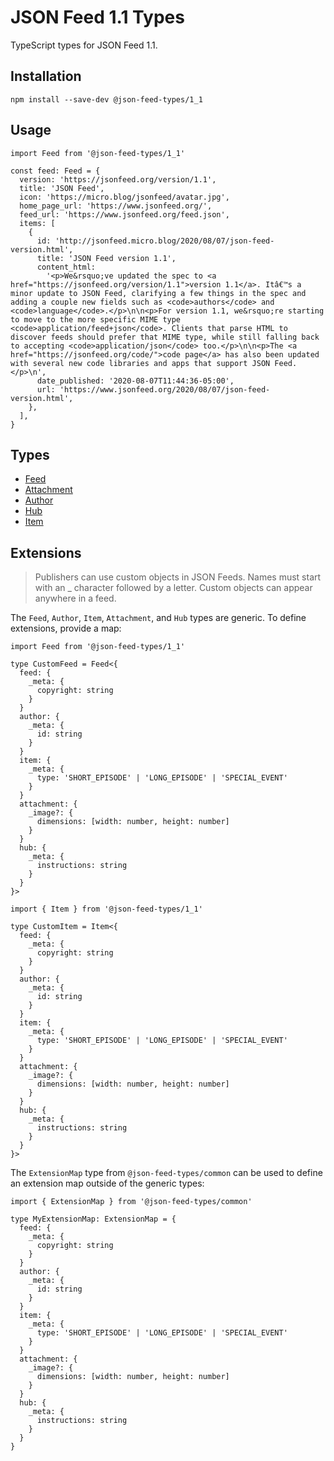 # JSON Feed 1.1 Types

TypeScript types for JSON Feed 1.1.

## Installation

```
npm install --save-dev @json-feed-types/1_1
```

## Usage

```
import Feed from '@json-feed-types/1_1'

const feed: Feed = {
  version: 'https://jsonfeed.org/version/1.1',
  title: 'JSON Feed',
  icon: 'https://micro.blog/jsonfeed/avatar.jpg',
  home_page_url: 'https://www.jsonfeed.org/',
  feed_url: 'https://www.jsonfeed.org/feed.json',
  items: [
    {
      id: 'http://jsonfeed.micro.blog/2020/08/07/json-feed-version.html',
      title: 'JSON Feed version 1.1',
      content_html:
        '<p>We&rsquo;ve updated the spec to <a href="https://jsonfeed.org/version/1.1">version 1.1</a>. Itâ€™s a minor update to JSON Feed, clarifying a few things in the spec and adding a couple new fields such as <code>authors</code> and <code>language</code>.</p>\n\n<p>For version 1.1, we&rsquo;re starting to move to the more specific MIME type <code>application/feed+json</code>. Clients that parse HTML to discover feeds should prefer that MIME type, while still falling back to accepting <code>application/json</code> too.</p>\n\n<p>The <a href="https://jsonfeed.org/code/">code page</a> has also been updated with several new code libraries and apps that support JSON Feed.</p>\n',
      date_published: '2020-08-07T11:44:36-05:00',
      url: 'https://www.jsonfeed.org/2020/08/07/json-feed-version.html',
    },
  ],
}
```

## Types

- [Feed](./types/feed.ts)
- [Attachment](./types/attachment.ts)
- [Author](./types/author.ts)
- [Hub](./types/hub.ts)
- [Item](./types/item.ts)

## Extensions

> Publishers can use custom objects in JSON Feeds. Names must start with an \_ character followed by a letter. Custom objects can appear anywhere in a feed.

The `Feed`, `Author`, `Item`, `Attachment`, and `Hub` types are generic. To define extensions, provide a map:

```
import Feed from '@json-feed-types/1_1'

type CustomFeed = Feed<{
  feed: {
    _meta: {
      copyright: string
    }
  }
  author: {
    _meta: {
      id: string
    }
  }
  item: {
    _meta: {
      type: 'SHORT_EPISODE' | 'LONG_EPISODE' | 'SPECIAL_EVENT'
    }
  }
  attachment: {
    _image?: {
      dimensions: [width: number, height: number]
    }
  }
  hub: {
    _meta: {
      instructions: string
    }
  }
}>
```

```
import { Item } from '@json-feed-types/1_1'

type CustomItem = Item<{
  feed: {
    _meta: {
      copyright: string
    }
  }
  author: {
    _meta: {
      id: string
    }
  }
  item: {
    _meta: {
      type: 'SHORT_EPISODE' | 'LONG_EPISODE' | 'SPECIAL_EVENT'
    }
  }
  attachment: {
    _image?: {
      dimensions: [width: number, height: number]
    }
  }
  hub: {
    _meta: {
      instructions: string
    }
  }
}>
```

The `ExtensionMap` type from `@json-feed-types/common` can be used to define an extension map outside of the generic types:

```
import { ExtensionMap } from '@json-feed-types/common'

type MyExtensionMap: ExtensionMap = {
  feed: {
    _meta: {
      copyright: string
    }
  }
  author: {
    _meta: {
      id: string
    }
  }
  item: {
    _meta: {
      type: 'SHORT_EPISODE' | 'LONG_EPISODE' | 'SPECIAL_EVENT'
    }
  }
  attachment: {
    _image?: {
      dimensions: [width: number, height: number]
    }
  }
  hub: {
    _meta: {
      instructions: string
    }
  }
}
```
